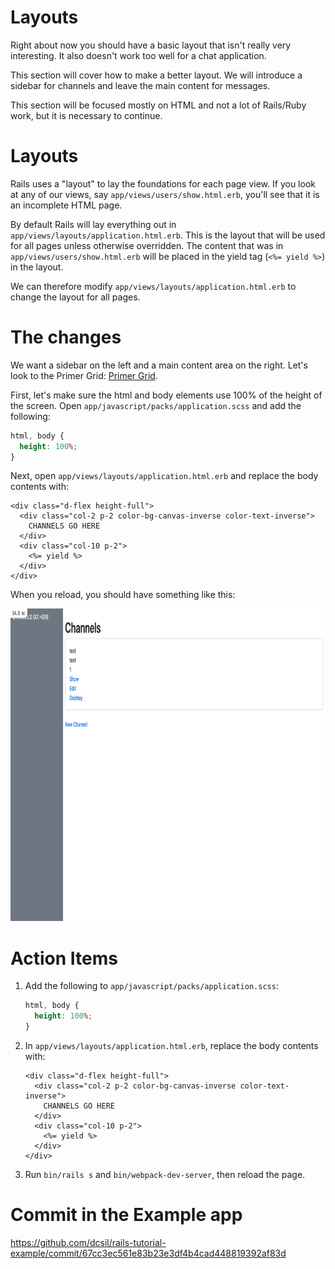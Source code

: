 # Layouts

Right about now you should have a basic layout that isn't really very interesting. It also doesn't work too well for a chat application.

This section will cover how to make a better layout. We will introduce a sidebar for channels and leave the main content for messages.

This section will be focused mostly on HTML and not a lot of Rails/Ruby work, but it is necessary to continue.

# Layouts

Rails uses a "layout" to lay the foundations for each page view. If you look at any of our views, say `app/views/users/show.html.erb`, you'll see that it is an incomplete HTML page.

By default Rails will lay everything out in `app/views/layouts/application.html.erb`. This is the layout that will be used for all pages unless otherwise overridden. The content that was in `app/views/users/show.html.erb` will be placed in the yield tag (`<%= yield %>`) in the layout.

We can therefore modify `app/views/layouts/application.html.erb` to change the layout for all pages.

# The changes

We want a sidebar on the left and a main content area on the right. Let's look to the Primer Grid: [Primer Grid](https://primer.style/css/objects/grid).

First, let's make sure the html and body elements use 100% of the height of the screen. Open `app/javascript/packs/application.scss` and add the following:

```css
html, body {
  height: 100%;
}
```

Next, open `app/views/layouts/application.html.erb` and replace the body contents with:
```erb
<div class="d-flex height-full">
  <div class="col-2 p-2 color-bg-canvas-inverse color-text-inverse">
    CHANNELS GO HERE
  </div>
  <div class="col-10 p-2">
    <%= yield %>
  </div>
</div>
```

When you reload, you should have something like this:

<img src="../images/8_primer_layout.png" alt="Layout you should expect when you reload. The dark sidebar is on the left, the light main content is on the right" height="500">

# Action Items

1. Add the following to `app/javascript/packs/application.scss`:
    ```css
    html, body {
      height: 100%;
    }
    ```
1. In `app/views/layouts/application.html.erb`, replace the body contents with:
    ```erb
    <div class="d-flex height-full">
      <div class="col-2 p-2 color-bg-canvas-inverse color-text-inverse">
        CHANNELS GO HERE
      </div>
      <div class="col-10 p-2">
        <%= yield %>
      </div>
    </div>
    ```
1. Run `bin/rails s` and `bin/webpack-dev-server`, then reload the page.

# Commit in the Example app

https://github.com/dcsil/rails-tutorial-example/commit/67cc3ec561e83b23e3df4b4cad448819392af83d
